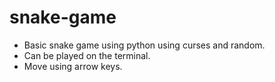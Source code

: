 # snake-game

+ Basic snake game using python using curses and random. 
+ Can be played on the terminal. 
+ Move using arrow keys.
